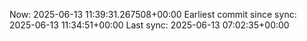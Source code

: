 Now: 2025-06-13 11:39:31.267508+00:00 Earliest commit since sync: 2025-06-13 11:34:51+00:00 Last sync: 2025-06-13 07:02:35+00:00
